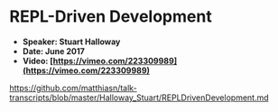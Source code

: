 # REPL-Driven Development

* **Speaker: Stuart Halloway**
* **Date: June 2017**
* **Video: [https://vimeo.com/223309989](https://vimeo.com/223309989)**

https://github.com/matthiasn/talk-transcripts/blob/master/Halloway_Stuart/REPLDrivenDevelopment.md
